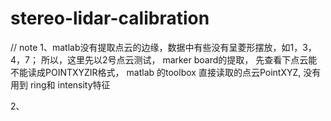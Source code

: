 # stereo-lidar-calibration


// note 
1、matlab没有提取点云的边缘，数据中有些没有呈菱形摆放，如1，3，4，7；
所以，这里先以2号点云测试， marker board的提取，
先查看下点云能不能读成POINTXYZIR格式，
matlab 的toolbox 直接读取的点云PointXYZ, 没有用到 ring和 intensity特征

2、
